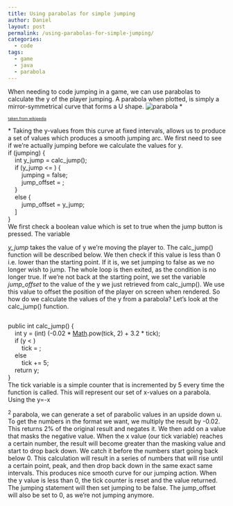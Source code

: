 ```yaml
---
title: Using parabolas for simple jumping
author: Daniel
layout: post
permalink: /using-parabolas-for-simple-jumping/
categories:
  - code
tags:
  - game
  - java
  - parabola
---
```

When needing to code jumping in a game, we can use parabolas to calculate the y of the player jumping. A parabola when plotted, is simply a mirror-symmetrical curve that forms a U shape. ![parabola][1]</img> *<p style="font-size:9px">
  <a href="http://en.wikipedia.org/wiki/Parabola">taken from wikipedia</a>
</p>* Taking the y-values from this curve at fixed intervals, allows us to produce a set of values which produces a smooth jumping arc. We first need to see if we&#8217;re actually jumping before we calculate the values for y. 

<div class="codecolorer-container java railscasts" style="overflow:auto;white-space:nowrap;">
  <div class="java codecolorer">
    <span class="kw1">if</span> <span class="br0">&#40;</span>jumping<span class="br0">&#41;</span> <span class="br0">&#123;</span><br /> &nbsp; &nbsp; <span class="kw4">int</span> y_jump <span class="sy0">=</span> calc_jump<span class="br0">&#40;</span><span class="br0">&#41;</span><span class="sy0">;</span><br /> &nbsp; &nbsp; <span class="kw1">if</span> <span class="br0">&#40;</span>y_jump <span class="sy0"><=</span> <span class="nu0"></span><span class="br0">&#41;</span> <span class="br0">&#123;</span><br /> &nbsp; &nbsp; &nbsp; &nbsp; jumping <span class="sy0">=</span> <span class="kw2">false</span><span class="sy0">;</span><br /> &nbsp; &nbsp; &nbsp; &nbsp; jump_offset <span class="sy0">=</span> <span class="nu0"></span><span class="sy0">;</span><br /> &nbsp; &nbsp; <span class="br0">&#125;</span><br /> &nbsp; &nbsp; <span class="kw1">else</span> <span class="br0">&#123;</span><br /> &nbsp; &nbsp; &nbsp; &nbsp; jump_offset <span class="sy0">=</span> y_jump<span class="sy0">;</span><br /> &nbsp; &nbsp; <span class="br0">&#93;</span><br /> <span class="br0">&#125;</span>
  </div>
</div> We first check a boolean value which is set to true when the jump button is pressed. The variable 

*y_jump* takes the value of y we&#8217;re moving the player to. The calc_jump() function will be described below. We then check if this value is less than 0 i.e. lower than the starting point. If it is, we set jumping to false as we no longer wish to jump. The whole loop is then exited, as the condition is no longer true. If we&#8217;re not back at the starting point, we set the variable *jump_offset* to the value of the y we just retrieved from calc\_jump(). We use this value to offset the position of the player on screen when rendered. So how do we calculate the values of the y from a parabola? Let&#8217;s look at the calc\_jump() function. <div class="codecolorer-container java railscasts" style="overflow:auto;white-space:nowrap;">
  <div class="java codecolorer">
    <span class="kw1">public</span> <span class="kw4">int</span> calc_jump<span class="br0">&#40;</span><span class="br0">&#41;</span> <span class="br0">&#123;</span><br /> &nbsp; &nbsp; <span class="kw4">int</span> y <span class="sy0">=</span> <span class="br0">&#40;</span><span class="kw4">int</span><span class="br0">&#41;</span> <span class="br0">&#40;</span><span class="sy0">-</span><span class="nu0">0.02</span> <span class="sy0">*</span> <a href="http://www.google.com/search?hl=en&q=allinurl%3Amath+java.sun.com&btnI=I%27m%20Feeling%20Lucky"><span class="kw3">Math</span></a>.<span class="me1">pow</span><span class="br0">&#40;</span>tick, <span class="nu0">2</span><span class="br0">&#41;</span> <span class="sy0">+</span> <span class="nu0">3.2</span> <span class="sy0">*</span> tick<span class="br0">&#41;</span><span class="sy0">;</span><br /> &nbsp; &nbsp; <span class="kw1">if</span> <span class="br0">&#40;</span>y <span class="sy0"><</span> <span class="nu0"></span><span class="br0">&#41;</span> <br /> &nbsp; &nbsp; &nbsp; &nbsp; tick <span class="sy0">=</span> <span class="nu0"></span><span class="sy0">;</span><br /> &nbsp; &nbsp; <span class="kw1">else</span> <br /> &nbsp; &nbsp; &nbsp; &nbsp; tick <span class="sy0">+=</span> <span class="nu0">5</span><span class="sy0">;</span><br /> &nbsp; &nbsp; <span class="kw1">return</span> y<span class="sy0">;</span><br /> <span class="br0">&#125;</span>
  </div>
</div> The tick variable is a simple counter that is incremented by 5 every time the function is called. This will represent our set of x-values on a parabola. Using the y=-x

<sup>2</sup> parabola, we can generate a set of parabolic values in an upside down u. To get the numbers in the format we want, we multiply the result by -0.02. This returns 2% of the original result and negates it. We then add on a value that masks the negative value. When the x value (our tick variable) reaches a certain number, the result will become greater than the masking value and start to drop back down. We catch it before the numbers start going back below 0. This calculation will result in a series of numbers that will rise until a certain point, peak, and then drop back down in the same exact same intervals. This produces nice smooth curve for our jumping action. When the y value is less than 0, the tick counter is reset and the value returned. The jumping statement will then set jumping to be false. The jump_offset will also be set to 0, as we&#8217;re not jumping anymore.

 [1]: http://i.imgur.com/eOIeeEX.jpg